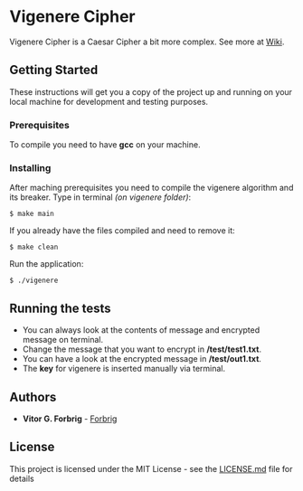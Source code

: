 # Vigenere Cipher

Vigenere Cipher is a Caesar Cipher a bit more complex. See more at [Wiki](https://en.wikipedia.org/wiki/Vigen%C3%A8re_cipher).

## Getting Started

These instructions will get you a copy of the project up and running on your local machine for development and testing purposes.

### Prerequisites

To compile you need to have **gcc** on your machine.  

### Installing

After maching prerequisites you need to compile the vigenere algorithm and its breaker. Type in terminal _(on vigenere folder)_:

```
$ make main
```

If you already have the files compiled and need to remove it:  

```
$ make clean
```
Run the application:

```
$ ./vigenere
```

## Running the tests

* You can always look at the contents of message and encrypted message on terminal.  
* Change the message that you want to encrypt in **/test/test1.txt**.  
* You can have a look at the encrypted message in **/test/out1.txt**.  
* The **key** for vigenere is inserted manually via terminal.  

## Authors

* **Vitor G. Forbrig** - [Forbrig](https://github.com/Forbrig)

## License

This project is licensed under the MIT License - see the [LICENSE.md](LICENSE.md) file for details
